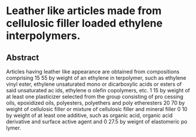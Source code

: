 # Leather like articles made from cellulosic filler loaded ethylene interpolymers.

## Abstract
Articles having leather like appearance are obtained from compositions comprising 15 55 by weight of an ethylene in terpolymer, such as ethylene vinyl ester, ethylene unsaturated mono or dicarboxylic acids or esters of said unsaturated ac ids, ethylene α olefin copolymers, etc. 1 15 by weight of at least one plasticizer selected from the group consisting of pro cessing oils, epoxidized oils, polyesters, polyethers and poly etheresters 20 70 by weight of cellulosic filler or mixture of cellulosic filler and mineral filler 0 10 by weight of at least one additive, such as organic acid, organic acid derivative and surface active agent and 0 27.5 by weignt of elastomeric po lymer.